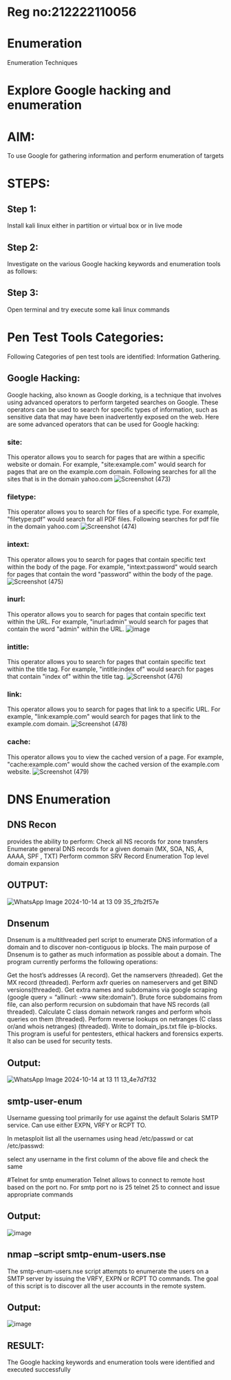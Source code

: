 # Reg no:212222110056

# Enumeration
Enumeration Techniques

# Explore Google hacking and enumeration 

# AIM:

To use Google for gathering information and perform enumeration of targets

# STEPS:

## Step 1:

Install kali linux either in partition or virtual box or in live mode

## Step 2:

Investigate on the various Google hacking keywords and enumeration tools as follows:


## Step 3:
Open terminal and try execute some kali linux commands

# Pen Test Tools Categories:  

Following Categories of pen test tools are identified:
Information Gathering.

## Google Hacking:

Google hacking, also known as Google dorking, is a technique that involves using advanced operators to perform targeted searches on Google. These operators can be used to search for specific types of information, such as sensitive data that may have been inadvertently exposed on the web. Here are some advanced operators that can be used for Google hacking:

### site: 
This operator allows you to search for pages that are within a specific website or domain. For example, "site:example.com" would search for pages that are on the example.com domain.
Following searches for all the sites that is in the domain yahoo.com
![Screenshot (473)](https://github.com/user-attachments/assets/fb09aaa5-cfa0-444a-95f7-f0208c1e49a6)


### filetype:
This operator allows you to search for files of a specific type. For example, "filetype:pdf" would search for all PDF files.
Following searches for pdf file in the domain yahoo.com
![Screenshot (474)](https://github.com/user-attachments/assets/be3cd6f0-b892-4e64-bdbe-e6dee0bfc6f9)



### intext:
This operator allows you to search for pages that contain specific text within the body of the page. For example, "intext:password" would search for pages that contain the word "password" within the body of the page.
![Screenshot (475)](https://github.com/user-attachments/assets/51704ad7-64f9-4cde-a54e-5179cab3dfa6)



### inurl:
This operator allows you to search for pages that contain specific text within the URL. For example, "inurl:admin" would search for pages that contain the word "admin" within the URL.
![image](https://github.com/user-attachments/assets/df18cc94-9bee-4102-bc47-704e8a323a0f)


### intitle: 
This operator allows you to search for pages that contain specific text within the title tag. For example, "intitle:index of" would search for pages that contain "index of" within the title tag.
![Screenshot (476)](https://github.com/user-attachments/assets/98a2bbca-2970-4b29-9e62-5ad0bfa1454a)


### link: 
This operator allows you to search for pages that link to a specific URL. For example, "link:example.com" would search for pages that link to the example.com domain.
![Screenshot (478)](https://github.com/user-attachments/assets/7ef62033-4296-41d5-ab2f-b52a52028931)


### cache: 
This operator allows you to view the cached version of a page. For example, "cache:example.com" would show the cached version of the example.com website.
![Screenshot (479)](https://github.com/user-attachments/assets/698c092a-1be5-4507-8852-c6d57079b1e6)

 
# DNS Enumeration


## DNS Recon
provides the ability to perform:
Check all NS records for zone transfers
Enumerate general DNS records for a given domain (MX, SOA, NS, A, AAAA, SPF , TXT)
Perform common SRV Record Enumeration
Top level domain expansion
## OUTPUT:
![WhatsApp Image 2024-10-14 at 13 09 35_2fb2f57e](https://github.com/user-attachments/assets/d021e292-7f19-4ace-add9-a98a89407600)


## Dnsenum
Dnsenum is a multithreaded perl script to enumerate DNS information of a domain and to discover non-contiguous ip blocks. The main purpose of Dnsenum is to gather as much information as possible about a domain. The program currently performs the following operations:

Get the host’s addresses (A record).
Get the namservers (threaded).
Get the MX record (threaded).
Perform axfr queries on nameservers and get BIND versions(threaded).
Get extra names and subdomains via google scraping (google query = “allinurl: -www site:domain”).
Brute force subdomains from file, can also perform recursion on subdomain that have NS records (all threaded).
Calculate C class domain network ranges and perform whois queries on them (threaded).
Perform reverse lookups on netranges (C class or/and whois netranges) (threaded).
Write to domain_ips.txt file ip-blocks.
This program is useful for pentesters, ethical hackers and forensics experts. It also can be used for security tests.

## Output:
![WhatsApp Image 2024-10-14 at 13 11 13_4e7d7f32](https://github.com/user-attachments/assets/c3e74c6c-ebdb-4d02-aaff-b674a0f35dc0)



## smtp-user-enum
Username guessing tool primarily for use against the default Solaris SMTP service. Can use either EXPN, VRFY or RCPT TO.


In metasploit list all the usernames using head /etc/passwd or cat /etc/passwd:

select any username in the first column of the above file and check the same


#Telnet for smtp enumeration
Telnet allows to connect to remote host based on the port no. For smtp port no is 25
telnet <host address> 25 to connect
and issue appropriate commands
  
 ## Output:
  
  ![image](https://github.com/user-attachments/assets/f02e546e-6e88-43dc-a31a-6e7a08456a0d)

## nmap –script smtp-enum-users.nse <hostname>

The smtp-enum-users.nse script attempts to enumerate the users on a SMTP server by issuing the VRFY, EXPN or RCPT TO commands. The goal of this script is to discover all the user accounts in the remote system.

## Output:
![image](https://github.com/user-attachments/assets/247ec7fb-69c9-41f4-9540-235ffdd30f68)


## RESULT:
The Google hacking keywords and enumeration tools were identified and executed successfully

